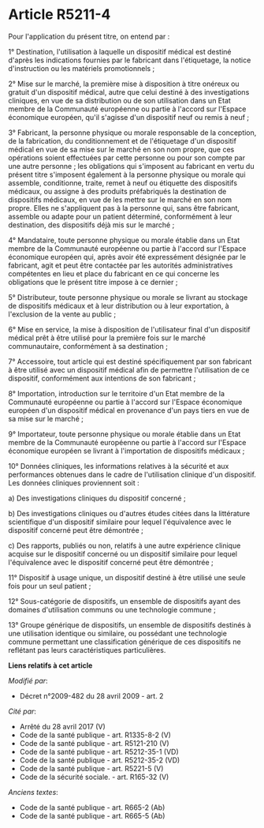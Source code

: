 # Article R5211-4

Pour l'application du présent titre, on entend par :

1° Destination, l'utilisation à laquelle un dispositif médical est destiné d'après les indications fournies par le fabricant
dans l'étiquetage, la notice d'instruction ou les matériels promotionnels ;

2° Mise sur le marché, la première mise à disposition à titre onéreux ou gratuit d'un dispositif médical, autre que celui
destiné à des investigations cliniques, en vue de sa distribution ou de son utilisation dans un Etat membre de la Communauté
européenne ou partie à l'accord sur l'Espace économique européen, qu'il s'agisse d'un dispositif neuf ou remis à neuf ;

3° Fabricant, la personne physique ou morale responsable de la conception, de la fabrication, du conditionnement et de
l'étiquetage d'un dispositif médical en vue de sa mise sur le marché en son nom propre, que ces opérations soient effectuées
par cette personne ou pour son compte par une autre personne ; les obligations qui s'imposent au fabricant en vertu du
présent titre s'imposent également à la personne physique ou morale qui assemble, conditionne, traite, remet à neuf ou
étiquette des dispositifs médicaux, ou assigne à des produits préfabriqués la destination de dispositifs médicaux, en vue de
les mettre sur le marché en son nom propre. Elles ne s'appliquent pas à la personne qui, sans être fabricant, assemble ou
adapte pour un patient déterminé, conformément à leur destination, des dispositifs déjà mis sur le marché ;

4° Mandataire, toute personne physique ou morale établie dans un Etat membre de la Communauté européenne ou partie à l'accord
sur l'Espace économique européen qui, après avoir été expressément désignée par le fabricant, agit et peut être contactée par
les autorités administratives compétentes en lieu et place du fabricant en ce qui concerne les obligations que le présent
titre impose à ce dernier ;

5° Distributeur, toute personne physique ou morale se livrant au stockage de dispositifs médicaux et à leur distribution ou à
leur exportation, à l'exclusion de la vente au public ;

6° Mise en service, la mise à disposition de l'utilisateur final d'un dispositif médical prêt à être utilisé pour la première
fois sur le marché communautaire, conformément à sa destination ;

7° Accessoire, tout article qui est destiné spécifiquement par son fabricant à être utilisé avec un dispositif médical afin
de permettre l'utilisation de ce dispositif, conformément aux intentions de son fabricant ;

8° Importation, introduction sur le territoire d'un Etat membre de la Communauté européenne ou partie à l'accord sur l'Espace
économique européen d'un dispositif médical en provenance d'un pays tiers en vue de sa mise sur le marché ; 

9° Importateur, toute personne physique ou morale établie dans un Etat membre de la Communauté européenne ou partie à
l'accord sur l'Espace économique européen se livrant à l'importation de dispositifs médicaux ; 

10° Données cliniques, les informations relatives à la sécurité et aux performances obtenues dans le cadre de l'utilisation
clinique d'un dispositif. Les données cliniques proviennent soit : 

a) Des investigations cliniques du dispositif concerné ; 

b) Des investigations cliniques ou d'autres études citées dans la littérature scientifique d'un dispositif similaire pour
lequel l'équivalence avec le dispositif concerné peut être démontrée ; 

c) Des rapports, publiés ou non, relatifs à une autre expérience clinique acquise sur le dispositif concerné ou un dispositif
similaire pour lequel l'équivalence avec le dispositif concerné peut être démontrée ; 

11° Dispositif à usage unique, un dispositif destiné à être utilisé une seule fois pour un seul patient ; 

12° Sous-catégorie de dispositifs, un ensemble de dispositifs ayant des domaines d'utilisation communs ou une technologie
commune ; 

13° Groupe générique de dispositifs, un ensemble de dispositifs destinés à une utilisation identique ou similaire, ou
possédant une technologie commune permettant une classification générique de ces dispositifs ne reflétant pas leurs
caractéristiques particulières.

**Liens relatifs à cet article**

_Modifié par_:

  - Décret n°2009-482 du 28 avril 2009 - art. 2

_Cité par_:

  - Arrêté du 28 avril 2017 (V)
  - Code de la santé publique - art. R1335-8-2 (V)
  - Code de la santé publique - art. R5121-210 (V)
  - Code de la santé publique - art. R5212-35-1 (VD)
  - Code de la santé publique - art. R5212-35-2 (VD)
  - Code de la santé publique - art. R5221-5 (V)
  - Code de la sécurité sociale. - art. R165-32 (V)

_Anciens textes_:

  - Code de la santé publique - art. R665-2 (Ab)
  - Code de la santé publique - art. R665-5 (Ab)
